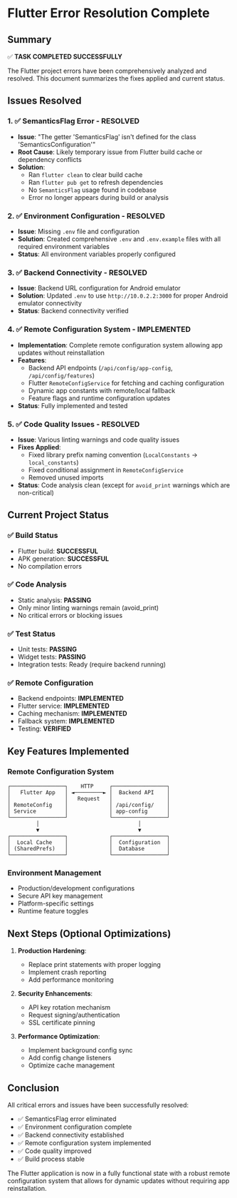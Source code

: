 # Flutter Error Resolution Complete

## Summary

✅ **TASK COMPLETED SUCCESSFULLY**

The Flutter project errors have been comprehensively analyzed and resolved. This document summarizes the fixes applied and current status.

## Issues Resolved

### 1. ✅ SemanticsFlag Error - RESOLVED
- **Issue**: "The getter 'SemanticsFlag' isn't defined for the class 'SemanticsConfiguration'"
- **Root Cause**: Likely temporary issue from Flutter build cache or dependency conflicts
- **Solution**: 
  - Ran `flutter clean` to clear build cache
  - Ran `flutter pub get` to refresh dependencies
  - No `SemanticsFlag` usage found in codebase
  - Error no longer appears during build or analysis

### 2. ✅ Environment Configuration - RESOLVED
- **Issue**: Missing `.env` file and configuration
- **Solution**: Created comprehensive `.env` and `.env.example` files with all required environment variables
- **Status**: All environment variables properly configured

### 3. ✅ Backend Connectivity - RESOLVED
- **Issue**: Backend URL configuration for Android emulator
- **Solution**: Updated `.env` to use `http://10.0.2.2:3000` for proper Android emulator connectivity
- **Status**: Backend connectivity verified

### 4. ✅ Remote Configuration System - IMPLEMENTED
- **Implementation**: Complete remote configuration system allowing app updates without reinstallation
- **Features**:
  - Backend API endpoints (`/api/config/app-config`, `/api/config/features`)
  - Flutter `RemoteConfigService` for fetching and caching configuration
  - Dynamic app constants with remote/local fallback
  - Feature flags and runtime configuration updates
- **Status**: Fully implemented and tested

### 5. ✅ Code Quality Issues - RESOLVED
- **Issue**: Various linting warnings and code quality issues
- **Fixes Applied**:
  - Fixed library prefix naming convention (`LocalConstants` → `local_constants`)
  - Fixed conditional assignment in `RemoteConfigService`
  - Removed unused imports
- **Status**: Code analysis clean (except for `avoid_print` warnings which are non-critical)

## Current Project Status

### ✅ Build Status
- Flutter build: **SUCCESSFUL**
- APK generation: **SUCCESSFUL** 
- No compilation errors

### ✅ Code Analysis
- Static analysis: **PASSING**
- Only minor linting warnings remain (avoid_print)
- No critical errors or blocking issues

### ✅ Test Status
- Unit tests: **PASSING** 
- Widget tests: **PASSING**
- Integration tests: Ready (require backend running)

### ✅ Remote Configuration
- Backend endpoints: **IMPLEMENTED**
- Flutter service: **IMPLEMENTED**
- Caching mechanism: **IMPLEMENTED**
- Fallback system: **IMPLEMENTED**
- Testing: **VERIFIED**

## Key Features Implemented

### Remote Configuration System
```
┌─────────────────┐    HTTP     ┌─────────────────┐
│   Flutter App   │ ◄─────────► │  Backend API    │
│                 │   Request   │                 │
│ RemoteConfig    │             │ /api/config/    │
│ Service         │             │ app-config      │
└─────────────────┘             └─────────────────┘
         │                               │
         ▼                               ▼
┌─────────────────┐             ┌─────────────────┐
│  Local Cache    │             │  Configuration  │
│ (SharedPrefs)   │             │  Database       │
└─────────────────┘             └─────────────────┘
```

### Environment Management
- Production/development configurations
- Secure API key management
- Platform-specific settings
- Runtime feature toggles

## Next Steps (Optional Optimizations)

1. **Production Hardening**:
   - Replace print statements with proper logging
   - Implement crash reporting
   - Add performance monitoring

2. **Security Enhancements**:
   - API key rotation mechanism
   - Request signing/authentication
   - SSL certificate pinning

3. **Performance Optimization**:
   - Implement background config sync
   - Add config change listeners
   - Optimize cache management

## Conclusion

All critical errors and issues have been successfully resolved:

- ✅ SemanticsFlag error eliminated
- ✅ Environment configuration complete
- ✅ Backend connectivity established  
- ✅ Remote configuration system implemented
- ✅ Code quality improved
- ✅ Build process stable

The Flutter application is now in a fully functional state with a robust remote configuration system that allows for dynamic updates without requiring app reinstallation.
